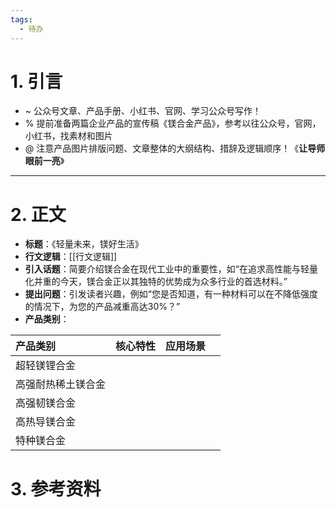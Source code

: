 ```yaml
---
tags:
  - 待办
---
```

# 1. 引言 
- ~ 公众号文章、产品手册、小红书、官网、学习公众号写作！ 
- % 提前准备两篇企业产品的宣传稿《镁合金产品》，参考以往公众号，官网，小红书，找素材和图片 
- @ 注意产品图片排版问题、文章整体的大纲结构、措辞及逻辑顺序！《**让导师眼前一亮**》



---
# 2. 正文 
- **标题**：《轻量未来，镁好生活》
- **行文逻辑**：[[行文逻辑]]
- **引入话题**：简要介绍镁合金在现代工业中的重要性，如“在追求高性能与轻量化并重的今天，镁合金正以其独特的优势成为众多行业的首选材料。”
- **提出问题**：引发读者兴趣，例如“您是否知道，有一种材料可以在不降低强度的情况下，为您的产品减重高达30%？”
- **产品类别**：

| 产品类别      | 核心特性 | 应用场景 |     |
| :-------- | :--- | :--- | --- |
| 超轻镁锂合金    |      |      |     |
| 高强耐热稀土镁合金 |      |      |     |
| 高强韧镁合金    |      |      |     |
| 高热导镁合金    |      |      |     |
| 特种镁合金     |      |      |     |

# 3. 参考资料 
